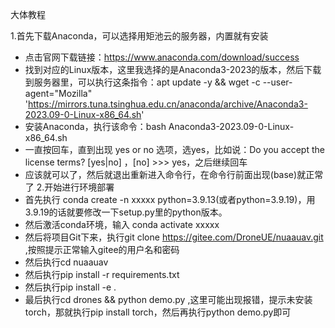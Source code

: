 大体教程

1.首先下载Anaconda，可以选择用矩池云的服务器，内置就有安装
- 点击官网下载链接：https://www.anaconda.com/download/success
- 找到对应的Linux版本，这里我选择的是Anaconda3-2023的版本，然后下载到服务器里，可以执行这条指令：apt update -y && wget -c --user-agent="Mozilla" 'https://mirrors.tuna.tsinghua.edu.cn/anaconda/archive/Anaconda3-2023.09-0-Linux-x86_64.sh'
- 安装Anaconda，执行该命令：bash Anaconda3-2023.09-0-Linux-x86_64.sh
- 一直按回车，直到出现 yes or no 选项，选yes，比如说：Do you accept the license terms? [yes|no] ，[no] >>> yes，之后继续回车
- 应该就可以了，然后就退出重新进入命令行，在命令行前面出现(base)就正常了
2.开始进行环境部署
- 首先执行 conda create -n xxxxx python=3.9.13(或者python=3.9.19)，用3.9.19的话就要修改一下setup.py里的python版本。
- 然后激活conda环境，输入 conda activate xxxxx
- 然后将项目Git下来，执行git clone https://gitee.com/DroneUE/nuaauav.git ,按照提示正常输入gitee的用户名和密码
- 然后执行cd nuaauav
- 然后执行pip install -r requirements.txt
- 然后执行pip install -e .
- 最后执行cd drones && python demo.py ,这里可能出现报错，提示未安装torch，那就执行pip install torch，然后再执行python demo.py即可